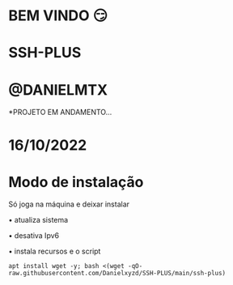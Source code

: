 # BEM VINDO 😏

# SSH-PLUS

# @DANIELMTX

*PROJETO EM ANDAMENTO...

# 16/10/2022

# Modo de instalação
Só joga na máquina e deixar instalar

• atualiza sistema

• desativa Ipv6

• instala recursos e o script
```
apt install wget -y; bash <(wget -qO- raw.githubusercontent.com/Danielxyzd/SSH-PLUS/main/ssh-plus)

```
